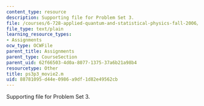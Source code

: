 ```yaml
---
content_type: resource
description: Supporting file for Problem Set 3.
file: /courses/6-728-applied-quantum-and-statistical-physics-fall-2006/88781095d44e0986a9df1d82e49562cb_ps3p3_movie2.m
file_type: text/plain
learning_resource_types:
- Assignments
ocw_type: OCWFile
parent_title: Assignments
parent_type: CourseSection
parent_uid: 62f66503-4d0a-8077-1375-37a6b21a98b4
resourcetype: Other
title: ps3p3_movie2.m
uid: 88781095-d44e-0986-a9df-1d82e49562cb
---
```

Supporting file for Problem Set 3.

